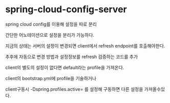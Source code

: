 # spring-cloud-config-server

spring cloud config를 이용해 설정을 따로 분리

간단한 어노테이션으로 설정을 분리가 가능하다.

지금의 상태는 서버의 설정이 변경되면 client에서 refresh endpoint를 호출해야한다.

추후에 자동으로 변경 방법과 설정정보를 refresh 검증하는 코드를 추가

client의 별도의 설정이 없다면 default라는 profile을 가져온다.

client의 bootstrap.yml에 profile을 기술하거나

client구동시 -Dspring.profiles.active= 를 설정해 구동하면 다른 설정을 가져올수있다.
